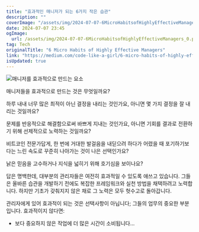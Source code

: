 ```yaml
---
title: "효과적인 매니저가 되는 6가지 작은 습관"
description: ""
coverImage: "/assets/img/2024-07-07-6MicroHabitsofHighlyEffectiveManagers_0.png"
date: 2024-07-07 23:45
ogImage: 
  url: /assets/img/2024-07-07-6MicroHabitsofHighlyEffectiveManagers_0.png
tag: Tech
originalTitle: "6 Micro Habits of Highly Effective Managers"
link: "https://medium.com/code-like-a-girl/6-micro-habits-of-highly-effective-managers-cce3b3f9ba66"
isUpdated: true
---
```






![매니저를 효과적으로 만드는 요소](/assets/img/2024-07-07-6MicroHabitsofHighlyEffectiveManagers_0.png)

매니저들을 효과적으로 만드는 것은 무엇일까요?

하루 내내 너무 많은 최적이 아닌 결정을 내리는 것인가요, 아니면 몇 가지 결정을 잘 내리는 것일까요?

문제를 반응적으로 해결함으로써 바쁘게 지내는 것인가요, 아니면 기회를 결과로 전환하기 위해 선제적으로 노력하는 것일까요?

<div class="content-ad"></div>

비트코인 전문가답게, 한 번에 거대한 발걸음을 내딛으려 하다가 어렸을 때 포기하기보다는 느린 속도로 꾸준히 나아가는 것이 나은 선택인가요?

낡은 믿음을 고수하거나 지식을 넓히기 위해 호기심을 보이나요?

답은 명백한데, 대부분의 관리자들은 여전히 효과적일 수 있도록 애쓰고 있습니다. 그들은 올바른 습관을 개발하기 전에도 복잡한 프레임워크와 실천 방법을 채택하려고 노력합니다. 하지만 기초가 갖춰지지 않은 채로 그 노력은 모두 헛수고로 돌아갑니다.

관리자에게 있어 효과적이 되는 것은 선택사항이 아닙니다; 그들의 업무의 중요한 부분입니다. 효과적이지 않다면:

<div class="content-ad"></div>

- 보다 중요하지 않은 작업에 더 많은 시간이 소비됩니다...